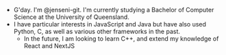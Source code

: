 - G'day. I'm @jenseni-git. I'm currently studying a Bachelor of Computer Science at the University of Queensland.
- I have particular interests in JavaScript and Java but have also used Python, C, as well as various other frameworks in the past.
  - In the future, I am looking to learn C++, and extend my knowledge of React and NextJS

